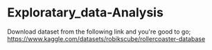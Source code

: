 # Exploratary_data-Analysis

Download dataset from the following link and you're good to go;
https://www.kaggle.com/datasets/robikscube/rollercoaster-database
